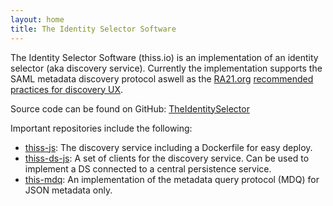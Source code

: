 ```yaml
---
layout: home
title: The Identity Selector Software
---
```


The Identity Selector Software (thiss.io) is an implementation of an identity selector (aka discovery
service). Currently the implementation supports the SAML metadata discovery protocol aswell as the 
[RA21.org](https://ra21.org) [recommended practices for discovery UX](https://groups.niso.org/apps/group_public/download.php/21376/NISO_RP-27-2019_RA21_Identity_Discovery_and_Persistence-public_comment.pdf).

Source code can be found on GitHub:
[TheIdentitySelector](https://github.com/TheIdentitySelector/)

Important repositories include the following:

* [thiss-js](https://github.com/TheIdentitySelector/thiss-js): The discovery service including a Dockerfile for easy deploy.
* [thiss-ds-js](https://github.com/TheIdentitySelector/thiss-ds-js): A set of clients for the discovery service. Can be used to implement a DS connected to a central persistence service.
* [this-mdq](https://github.com/TheIdentitySelector/thiss-mdq): An implementation of the metadata query protocol (MDQ) for JSON metadata only. 

